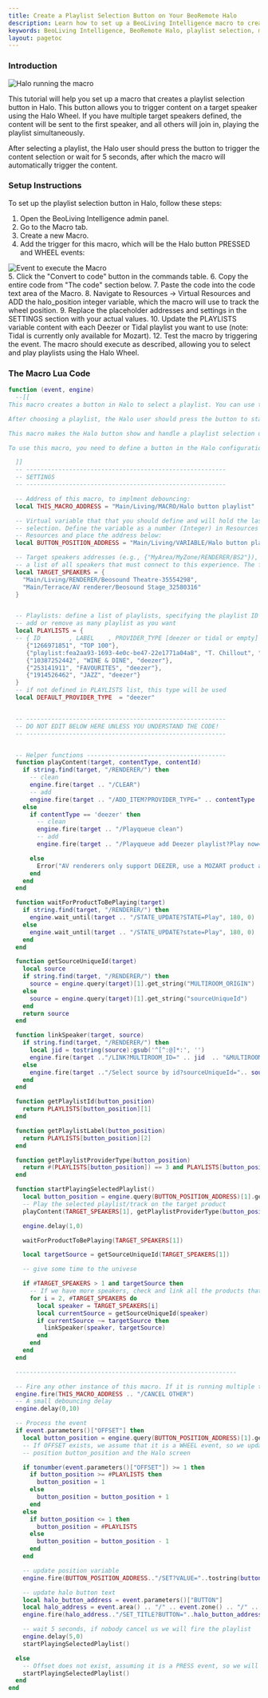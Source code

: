 ```yaml
---
title: Create a Playlist Selection Button on Your BeoRemote Halo
description: Learn how to set up a BeoLiving Intelligence macro to create a dedicated playlist selection button on your BeoRemote Halo. This guide provides a step-by-step breakdown of the Lua code, enabling you to select from a list of playlists using the Halo Wheel and play them seamlessly on your target speakers.
keywords: BeoLiving Intelligence, BeoRemote Halo, playlist selection, macro, Lua, automation, music control, multiroom audio, Deezer, Tidal, RENDERER, VIRTUAL DEVICE
layout: pagetoc
---
```


### Introduction

<div class="text-left float-right  col-sm-6">
  <img src="/bli-guides/pictures/bli-halo-playlist-tutorial/halo.gif" alt="Halo running the macro" class="img-fluid">
</div>

This tutorial will help you set up a macro that creates a playlist selection button in Halo. This button allows you to trigger content on a target speaker using the Halo Wheel. If you have multiple target speakers defined, the content will be sent to the first speaker, and all others will join in, playing the playlist simultaneously.

After selecting a playlist, the Halo user should press the button to trigger the content selection or wait for 5 seconds, after which the macro will automatically trigger the content.
<div class="text-left">
</div>

### Setup Instructions

To set up the playlist selection button in Halo, follow these steps:

1. Open the BeoLiving Intelligence admin panel.
2. Go to the Macro tab.
3. Create a new Macro.
4. Add the trigger for this macro, which will be the Halo button PRESSED and WHEEL events:
<div class="text-center">
  <img src="/bli-guides/pictures/bli-halo-playlist-tutorial/macro-events.png" class="img-fluid" alt="Event to execute the Macro"/>
</div>
5. Click the "Convert to code" button in the commands table.
6. Copy the entire code from "The code" section below.
7. Paste the code into the code text area of the Macro.
8. Navigate to Resources -> Virtual Resources and ADD the halo_position integer variable, which the macro will use to track the wheel position.
9. Replace the placeholder addresses and settings in the SETTINGS section with your actual values.
10. Update the PLAYLISTS variable content with each Deezer or Tidal playlist you want to use (note: Tidal is currently only available for Mozart).
12. Test the macro by triggering the event. The macro should execute as described, allowing you to select and play playlists using the Halo Wheel.

### The Macro Lua Code
```lua
function (event, engine)
  --[[
This macro creates a button in Halo to select a playlist. You can use the Halo Wheel to play content on a target speaker. If there are multiple TARGET_SPEAKERS, the content will play on the first speaker, and the others will join in and play the playlist at the same time.

After choosing a playlist, the Halo user should press the button to start the content or wait for 5 seconds for the macro to start it automatically.

This macro makes the Halo button show and handle a playlist selection using the Halo Wheel.

To use this macro, you need to define a button in the Halo configuration (Interfaces -> Your Halo) and a Virtual variable to store the last user selection. Then, edit the SETTINGS below:

  ]]
  -- --------------------------------------------------------
  -- SETTINGS
  -- --------------------------------------------------------

  -- Address of this macro, to implment debouncing:
  local THIS_MACRO_ADDRESS = "Main/Living/MACRO/Halo button playlist"

  -- Virtual variable that that you should define and will hold the last user
  -- selection. Define the variable as a number (Integer) in Resources -> Virtual
  -- Resources and place the address below:
  local BUTTON_POSITION_ADDRESS = "Main/Living/VARIABLE/Halo button playlist position"

  -- Target speakers addresses (e.g., {"MyArea/MyZone/RENDERER/BS2"}),
  -- a list of all speakers that must connect to this experience. The first one will be chosen as the master
  local TARGET_SPEAKERS = {
    "Main/Living/RENDERER/Beosound Theatre-35554298",
    "Main/Terrace/AV renderer/Beosound Stage_32580316"
  }


  -- Playlists: define a list of playlists, specifying the playlist ID and the label shown to the user
  -- add or remove as many playlist as you want
  local PLAYLISTS = {
  -- { ID        , LABEL    , PROVIDER_TYPE [deezer or tidal or empty] }
     {"1266971851", "TOP 100"},
     {"playlist:fea2aa93-1693-4e0c-be47-22e1771a04a8", "T. Chillout", "tidal"},
     {"10387252442", "WINE & DINE", "deezer"},
     {"253141911", "FAVOURITES", "deezer"},
     {"1914526462", "JAZZ", "deezer"}
  }
  -- if not defined in PLAYLISTS list, this type will be used
  local DEFAULT_PROVIDER_TYPE  = "deezer"


  -- --------------------------------------------------------
  -- DO NOT EDIT BELOW HERE UNLESS YOU UNDERSTAND THE CODE!
  -- --------------------------------------------------------


  -- Helper functions ---------------------------------------
  function playContent(target, contentType, contentId)
    if string.find(target, "/RENDERER/") then
      -- clean
      engine.fire(target .. "/CLEAR")
      -- add
      engine.fire(target .. "/ADD_ITEM?PROVIDER_TYPE=" .. contentType .. "&PLAY_NOW=true&ID=" .. contentId .. "&TYPE=playlist&DETAILS=&ART=https://e-cdns-images.dzcdn.net/images/cover/0bc34ce79169a66ace4b4fd553e13355/250x250-000000-80-0-0.jpg")
    else
      if contentType == 'deezer' then
        -- clean
        engine.fire(target .. "/Playqueue clean")
        -- add
        engine.fire(target .. "/Playqueue add Deezer playlist?Play now=true&Playlist id="..contentId)

      else
        Error("AV renderers only support DEEZER, use a MOZART product as first product.")
      end
    end
  end

  function waitForProductToBePlaying(target)
    if string.find(target, "/RENDERER/") then
      engine.wait_until(target .. "/STATE_UPDATE?STATE=Play", 180, 0)
    else
      engine.wait_until(target .. "/STATE_UPDATE?state=Play", 180, 0)
    end
  end

  function getSourceUniqueId(target)
    local source
    if string.find(target, "/RENDERER/") then
      source = engine.query(target)[1].get_string("MULTIROOM_ORIGIN")
    else
      source = engine.query(target)[1].get_string("sourceUniqueId")
    end
    return source
  end

  function linkSpeaker(target, source)
    if string.find(target, "/RENDERER/") then
      local jid = tostring(source):gsub('^[^:@]*:', '')
      engine.fire(target .."/LINK?MULTIROOM_ID=" .. jid  .. "&MULTIROOM_TYPE=beoLink")
    else
      engine.fire(target .."/Select source by id?sourceUniqueId=".. source)
    end
  end

  function getPlaylistId(button_position)
    return PLAYLISTS[button_position][1]
  end

  function getPlaylistLabel(button_position)
    return PLAYLISTS[button_position][2]
  end

  function getPlaylistProviderType(button_position)
    return #(PLAYLISTS[button_position]) == 3 and PLAYLISTS[button_position][3] or DEFAULT_PROVIDER_TYPE
  end

  function startPlayingSelectedPlaylist()
    local button_position = engine.query(BUTTON_POSITION_ADDRESS)[1].get_number("VALUE")
    -- Play the selected playlist/track on the target product
    playContent(TARGET_SPEAKERS[1], getPlaylistProviderType(button_position), getPlaylistId(button_position))

    engine.delay(1,0)

    waitForProductToBePlaying(TARGET_SPEAKERS[1])

    local targetSource = getSourceUniqueId(TARGET_SPEAKERS[1])

    -- give some time to the univese

    if #TARGET_SPEAKERS > 1 and targetSource then
      -- If we have more speakers, check and link all the products that were not linked yet
      for i = 2, #TARGET_SPEAKERS do
        local speaker = TARGET_SPEAKERS[i]
        local currentSource = getSourceUniqueId(speaker)
        if currentSource ~= targetSource then
          linkSpeaker(speaker, targetSource)
        end
      end
    end
  end

  --------------------------------------------------------------

  -- Fire any other instance of this macro. If it is running multiple times, we must keep just the last run
  engine.fire(THIS_MACRO_ADDRESS .. "/CANCEL OTHER")
  -- A small debouncing delay
  engine.delay(0,10)

  -- Process the event
  if event.parameters()["OFFSET"] then
    local button_position = engine.query(BUTTON_POSITION_ADDRESS)[1].get_number("VALUE")
    -- If OFFSET exists, we assume that it is a WHEEL event, so we update the
    -- position button_position and the Halo screen

    if tonumber(event.parameters()["OFFSET"]) >= 1 then
      if button_position >= #PLAYLISTS then
        button_position = 1
      else
        button_position = button_position + 1
      end
    else
      if button_position <= 1 then
        button_position = #PLAYLISTS
      else
        button_position = button_position - 1
      end
    end

    -- update position variable
    engine.fire(BUTTON_POSITION_ADDRESS.."/SET?VALUE="..tostring(button_position))

    -- update halo button text
    local halo_button_address = event.parameters()["BUTTON"]
    local halo_address = event.area() .. "/" .. event.zone() .. "/" .. event.type() .. "/" .. event.name()
    engine.fire(halo_address.."/SET_TITLE?BUTTON="..halo_button_address.."&TITLE=".. getPlaylistLabel(button_position))

    -- wait 5 seconds, if nobody cancel us we will fire the playlist
    engine.delay(5,0)
    startPlayingSelectedPlaylist()

  else
    -- Offset does not exist, assuming it is a PRESS event, so we will send the currently selected playlist
    startPlayingSelectedPlaylist()
  end
end

```
